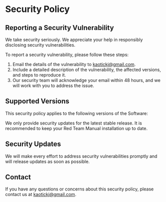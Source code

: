 # Security Policy

## Reporting a Security Vulnerability

We take security seriously. We appreciate your help in responsibly disclosing security vulnerabilities.

To report a security vulnerability, please follow these steps:

1. Email the details of the vulnerability to [kaotickj@gmail.com](mailto:kaotickj@gmail.com).
2. Include a detailed description of the vulnerability, the affected versions, and steps to reproduce it.
3. Our security team will acknowledge your email within 48 hours, and we will work with you to address the issue.

## Supported Versions

This security policy applies to the following versions of the Software:

We only provide security updates for the latest stable release. It is recommended to keep your Red Team Manual installation up to date.

## Security Updates

We will make every effort to address security vulnerabilities promptly and will release updates as soon as possible.


## Contact

If you have any questions or concerns about this security policy, please contact us at [kaotickj@gmail.com](mailto:kaotickj@gmail.com).
